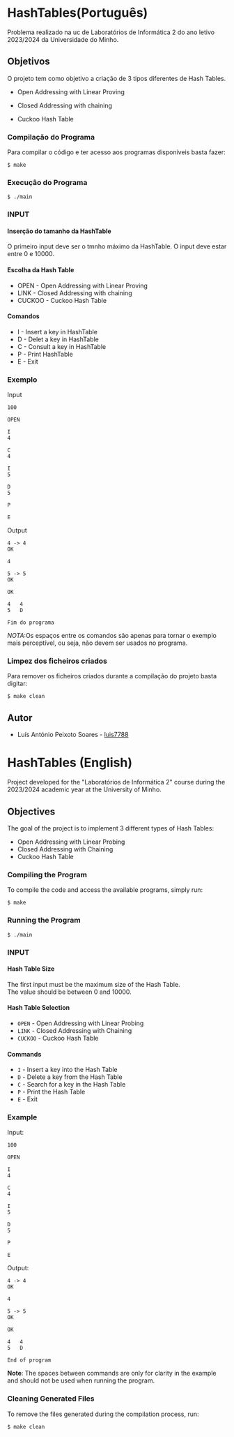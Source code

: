 # HashTables(Português)

Problema realizado na uc de Laboratórios de Informática 2 do ano letivo 2023/2024 da Universidade do Minho.

## Objetivos

O projeto tem como objetivo a criação de 3 tipos diferentes de Hash Tables.

* Open Addressing with Linear Proving

* Closed Addressing with chaining

* Cuckoo Hash Table

### Compilação do Programa

Para compilar o código e ter acesso aos programas disponíveis basta fazer: 

```console
$ make
```

### Execução do Programa

```console
$ ./main
```

### INPUT

#### Inserção do tamanho da HashTable

O primeiro input deve ser o tmnho máximo da HashTable.
O input deve estar entre 0 e 10000.

#### Escolha da Hash Table

* OPEN - Open Addressing with Linear Proving
* LINK - Closed Addressing with chaining
* CUCKOO - Cuckoo Hash Table

#### Comandos

* I - Insert a key in HashTable
* D - Delet a key in HashTable 
* C - Consult a key in HashTable
* P - Print HashTable
* E - Exit

### Exemplo

Input
```console
100

OPEN

I
4

C
4

I
5

D
5

P

E
```

Output
```console
4 -> 4
OK

4

5 -> 5
OK

OK

4	4
5	D

Fim do programa
```
*NOTA*:Os espaços entre os comandos são apenas para tornar o exemplo mais perceptível, ou seja, não devem ser usados no programa.

### Limpez dos ficheiros criados

Para remover os ficheiros criados durante a compilação do projeto basta digitar:

```console
$ make clean
```

## Autor

* Luís António Peixoto Soares - [luis7788](https://github.com/luis7788)


# HashTables (English)

Project developed for the "Laboratórios de Informática 2" course during the 2023/2024 academic year at the University of Minho.

## Objectives

The goal of the project is to implement 3 different types of Hash Tables:

* Open Addressing with Linear Probing  
* Closed Addressing with Chaining  
* Cuckoo Hash Table

### Compiling the Program

To compile the code and access the available programs, simply run:

```console
$ make
```

### Running the Program

```console
$ ./main
```

### INPUT

#### Hash Table Size

The first input must be the maximum size of the Hash Table.  
The value should be between 0 and 10000.

#### Hash Table Selection

* `OPEN` - Open Addressing with Linear Probing  
* `LINK` - Closed Addressing with Chaining  
* `CUCKOO` - Cuckoo Hash Table

#### Commands

* `I` - Insert a key into the Hash Table  
* `D` - Delete a key from the Hash Table  
* `C` - Search for a key in the Hash Table  
* `P` - Print the Hash Table  
* `E` - Exit

### Example

Input:
```console
100

OPEN

I
4

C
4

I
5

D
5

P

E
```

Output:
```console
4 -> 4
OK

4

5 -> 5
OK

OK

4	4
5	D

End of program
```

**Note**: The spaces between commands are only for clarity in the example and should not be used when running the program.

### Cleaning Generated Files

To remove the files generated during the compilation process, run:

```console
$ make clean
```

